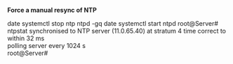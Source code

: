 **Force a manual resync of NTP**

date
systemctl stop ntp
ntpd -gq
date
systemctl start ntpd
root@Server# ntpstat
synchronised to NTP server (11.0.65.40) at stratum 4
time correct to within 32 ms   
polling server every 1024 s   
root@Server#

